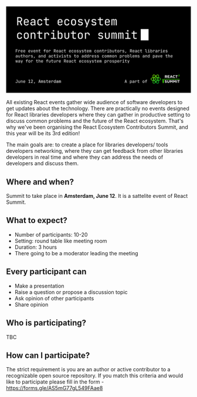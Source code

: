 ![React ecosystem contributors summit](./header_2025.gif?raw=true)

All existing React events gather wide audience of software developers to get updates about the technology. There are practically no events designed for React libraries developers where they can gather in productive setting to discuss common problems and the future of the React ecosystem. That's why we've been organising the React Ecosystem Contributors Summit, and this year will be its 3rd edition!

The main goals are: to create a place for libraries developers/ tools developers networking, where they can get feedback from other libraries developers in real time and where they can address the needs of developers and discuss them. 

## Where and when?

Summit to take place in **Amsterdam, June 12**. It is a sattelite event of React Summit.

## What to expect?

- Number of participants: 10-20
- Setting: round table like meeting room
- Duration: 3 hours
- There going to be a moderator leading the meeting

## Every participant can
- Make a presentation
- Raise a question or propose a discussion topic
- Ask opinion of other participants
- Share opinion

## Who is participating?

TBC


## How can I participate?

The strict requirement is you are an author or active contributor to a recognizable open source repository. If you match this criteria and would like to participate please fill in the form - https://forms.gle/AS5mG77gL549FAae8

